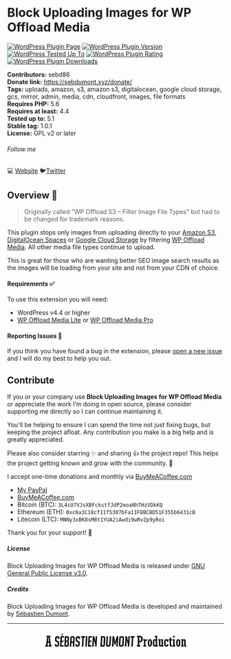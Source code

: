 # Block Uploading Images for WP Offload Media

[![WordPress Plugin Page](https://img.shields.io/badge/WordPress-%E2%86%92-lightgrey.svg?style=flat-square)](https://wordpress.org/plugins/wp-offload-s3-filter-image-file-types/)
[![WordPress Plugin Version](https://img.shields.io/wordpress/plugin/v/wp-offload-s3-filter-image-file-types.svg?style=flat)](https://wordpress.org/plugins/wp-offload-s3-filter-image-file-types/) 
[![WordPress Tested Up To](https://img.shields.io/wordpress/v/wp-offload-s3-filter-image-file-types.svg?style=flat)](https://wordpress.org/plugins/wp-offload-s3-filter-image-file-types/)
[![WordPress Plugin Rating](https://img.shields.io/wordpress/plugin/r/wp-offload-s3-filter-image-file-types.svg?style=flat-square)](https://wordpress.org/support/view/plugin-reviews/wp-offload-s3-filter-image-file-types?filter=5)
[![WordPress Plugin Downloads](https://img.shields.io/wordpress/plugin/dt/wp-offload-s3-filter-image-file-types.svg?style=flat)](https://wordpress.org/plugins/wp-offload-s3-filter-image-file-types/)

**Contributors:** sebd86  
**Donate link:** https://sebdumont.xyz/donate/  
**Tags:** uploads, amazon, s3, amazon s3, digitalocean, google cloud storage, gcs, mirror, admin, media, cdn, cloudfront, images, file formats  
**Requires PHP:** 5.6  
**Requires at least:** 4.4  
**Tested up to:** 5.1  
**Stable tag:** 1.0.1  
**License:** GPL v2 or later  

###### Follow me
💻 [Website](https://sebastiendumont.com) 🐦[Twitter](https://twitter.com/sebd86)

## Overview 🔔

> Originally called "WP Offload S3 – Filter Image File Types" but had to be changed for trademark reasons.

This plugin stops only images from uploading directly to your [Amazon S3](http://aws.amazon.com/s3/), [DigitalOcean Spaces](https://www.digitalocean.com/products/spaces/) or [Google Cloud Storage](https://cloud.google.com/storage/) by filtering [WP Offload Media](https://deliciousbrains.com/wp-offload-media/). All other media file types continue to upload.

This is great for those who are wanting better SEO image search results as the images will be loading from your site and not from your CDN of choice.


#### Requirements ✅

To use this extension you will need:

* WordPress v4.4 or higher
* [WP Offload Media Lite](https://wordpress.org/plugins/amazon-s3-and-cloudfront/) or [WP Offload Media Pro](https://deliciousbrains.com/wp-offload-media/)


#### Reporting Issues 📝

If you think you have found a bug in the extension, please [open a new issue](https://github.com/seb86/block-uploading-images-for-wp-offload-media/issues/new) and I will do my best to help you out.


## Contribute

If you or your company use **Block Uploading Images for WP Offload Media** or appreciate the work I’m doing in open source, please consider supporting me directly so I can continue maintaining it.

You'll be helping to ensure I can spend the time not just fixing bugs, but keeping the project afloat. Any contribution you make is a big help and is greatly appreciated.

Please also consider starring ✨ and sharing 👍 the project repo! This helps the project getting known and grow with the community. 🙏

I accept one-time donations and monthly via [BuyMeACoffee.com](https://www.buymeacoffee.com/sebastien)
- [My PayPal](https://www.paypal.me/codebreaker)
- [BuyMeACoffee.com](https://www.buymeacoffee.com/sebastien)
- Bitcoin (BTC): `3L4cU7VJsXBFckstfJdP2moaNhTHzVDkKQ`
- Ethereum (ETH): `0xc6a3C18cf11f5307bFa11F8BCBD51F355b6431cB`
- Litecoin (LTC): `MNNy3xBK8sM8t1YUA2iAwdi9wRvZp9yRoi`

Thank you for your support! 🙌


##### License

Block Uploading Images for WP Offload Media is released under [GNU General Public License v3.0](http://www.gnu.org/licenses/gpl-3.0.html).


##### Credits

Block Uploading Images for WP Offload Media is developed and maintained by [Sébastien Dumont](https://sebastiendumont.com/about/).

---

<p align="center">
	<img src="https://raw.githubusercontent.com/seb86/my-open-source-readme-template/master/a-sebastien-dumont-production.png" width="353">
</p>
